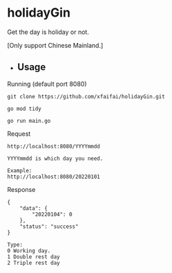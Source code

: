 # holidayGin
Get the day is holiday or not.

[Only support Chinese Mainland.]

- ## Usage  
Running (default port 8080)
````
git clone https://github.com/xfaifai/holidayGin.git

go mod tidy

go run main.go
````

Request
````
http://localhost:8080/YYYYmmdd 

YYYYmmdd is which day you need.

Example:
http://localhost:8080/20220101 
````

Response
````
{
    "data": {
        "20220104": 0
    },
    "status": "success"
}

Type:
0 Working day.
1 Double rest day
2 Triple rest day
````


